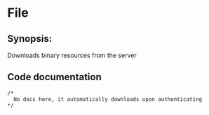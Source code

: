 # File
## Synopsis:
Downloads binary resources from the server
## Code documentation
```gml
/*
  No docs here, it automatically downloads upon authenticating
*/
```